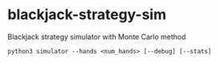 # blackjack-strategy-sim
Blackjack strategy simulator with Monte Carlo method

```
python3 simulator --hands <num_hands> [--debug] [--stats]
```

